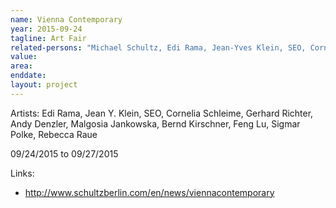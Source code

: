 ```yaml
---
name: Vienna Contemporary
year: 2015-09-24
tagline: Art Fair
related-persons: "Michael Schultz, Edi Rama, Jean-Yves Klein, SEO, Cornelia Schleime, Gerhard Richter, Andy Denzler, Malgosia Jankowska, Bernd Kirschner, Feng Lu, Sigmar Polke, Rebecca Raue"
value:
area:
enddate:
layout: project
---
```

Artists: Edi Rama, Jean Y. Klein, SEO, Cornelia Schleime, Gerhard Richter, Andy Denzler, Malgosia Jankowska, Bernd Kirschner, Feng Lu, Sigmar Polke, Rebecca Raue

09/24/2015 to 09/27/2015

Links:
* <http://www.schultzberlin.com/en/news/viennacontemporary>
